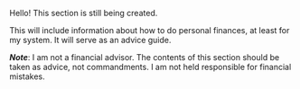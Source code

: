 Hello! This section is still being created. 

This will include information about how to do personal finances, at least for my system. It will serve as an advice guide.

***Note***: I am not a financial advisor. The contents of this section should be taken as advice, not commandments. I am not held responsible for financial mistakes. 
